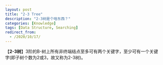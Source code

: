 ```yaml
---
layout: post
title: "2-3 Tree"
description: "2-3树是个啥东西？"
categories: [Knowledge]
tags: [Data Structure, Searching]
redirect_from:
  - /2020/10/17/
---
```




【**2-3树**】3阶的B-树上所有非终端结点至多可有两个关键字，至少可有一个关键字(即子树个数为2或3，故又称为2-3树)。
